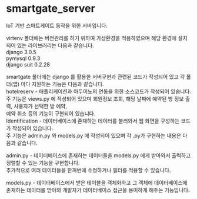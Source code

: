 # smartgate_server

IoT 기반 스마트게이트 동작을 위한 서버입니다.

virtenv 폴더에는 버전관리를 하기 위하여 가상환경을 적용하였으며 해당 환경에 설치되어 있는 라이브러리는 다음과 같습니다.  
django 3.0.5  
pymysql 0.9.3  
django suit 0.2.28  

smartgate 폴더에는 django 를 활용한 서버구현과 관련된 코드가 작성되어 있고 각 폴더(앱) 마다 지원하는 기능은 다음과 같습니다.  
hotelreserv - 애플리케이션과 아두이노의 연동을 위한 소스코드가 작성되어 있습니다.    
              주 기능은 views.py 에 작성되어 있으며 회원정보 조회, 해당 날짜에 예약된 방 정보 출력, 사용자가 선택한 방 예약,  
              예약 취소 등의 기능이 구현되어 있습니다.  
Identification - 데이터베이스에 존재하는 데이터를 불러와서 웹 화면을 구성하는 코드가 작성되어 있습니다.  
                 주 기능은 admin.py 와 models.py 에 작성되어 있으며 각 .py가 구현하는 내용은 다음과 같습니다.  
                 
admin.py - 데이터베이스에 존재하는 데이터들을 models.py 에게 받아와서 출력하고 정렬할 수 있는 기능을 구현합니다.    
            추가적으로 여러 데이터들을 한꺼번에 수정하거나 필터를 적용할 수 있습니다.  
              
models.py - 데이터베이스에서 받은 테이블을 객체화하고 그 객체에 데이터베이스에 존재하는 데이터를 받아와 개발자가 데이터베이스 접근을 
            용이하게 해주는 기능입니다.  
              
